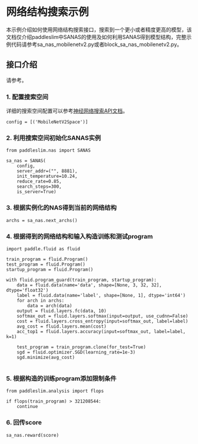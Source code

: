 # 网络结构搜索示例

本示例介绍如何使用网络结构搜索接口，搜索到一个更小或者精度更高的模型，该文档仅介绍paddleslim中SANAS的使用及如何利用SANAS得到模型结构，完整示例代码请参考sa_nas_mobilenetv2.py或者block_sa_nas_mobilenetv2.py。

## 接口介绍
请参考。

### 1. 配置搜索空间
详细的搜索空间配置可以参考<a href='../../../paddleslim/nas/nas_api.md'>神经网络搜索API文档</a>。
```
config = [('MobileNetV2Space')]

```

### 2. 利用搜索空间初始化SANAS实例
```
from paddleslim.nas import SANAS

sa_nas = SANAS(
    config,
    server_addr=("", 8881),
    init_temperature=10.24,
    reduce_rate=0.85,
    search_steps=300,
    is_server=True)

```

### 3. 根据实例化的NAS得到当前的网络结构
```
archs = sa_nas.next_archs()
```

### 4. 根据得到的网络结构和输入构造训练和测试program
```
import paddle.fluid as fluid

train_program = fluid.Program()
test_program = fluid.Program()
startup_program = fluid.Program()

with fluid.program_guard(train_program, startup_program):
    data = fluid.data(name='data', shape=[None, 3, 32, 32], dtype='float32')
    label = fluid.data(name='label', shape=[None, 1], dtype='int64')
    for arch in archs:
        data = arch(data)
    output = fluid.layers.fc(data, 10)
    softmax_out = fluid.layers.softmax(input=output, use_cudnn=False)
    cost = fluid.layers.cross_entropy(input=softmax_out, label=label)
    avg_cost = fluid.layers.mean(cost)
    acc_top1 = fluid.layers.accuracy(input=softmax_out, label=label, k=1)

    test_program = train_program.clone(for_test=True)
    sgd = fluid.optimizer.SGD(learning_rate=1e-3)
    sgd.minimize(avg_cost)
    
```

### 5. 根据构造的训练program添加限制条件
```
from paddleslim.analysis import flops

if flops(train_program) > 321208544:
    continue
```

### 6. 回传score
```
sa_nas.reward(score)
```
